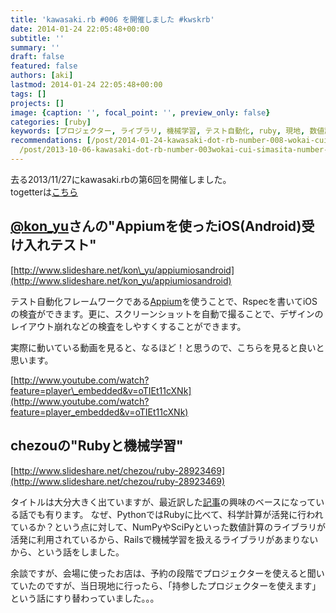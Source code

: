 ```yaml
---
title: 'kawasaki.rb #006 を開催しました #kwskrb'
date: 2014-01-24 22:05:48+00:00
subtitle: ''
summary: ''
draft: false
featured: false
authors: [aki]
lastmod: 2014-01-24 22:05:48+00:00
tags: []
projects: []
image: {caption: '', focal_point: '', preview_only: false}
categories: [ruby]
keywords: [プロジェクター, ライブラリ, 機械学習, テスト自動化, ruby, 現地, 数値計算, 予約, 科学, 余談]
recommendations: [/post/2014-01-24-kawasaki-dot-rb-number-008-wokai-cui-simasita-number-kwskrb/,
  /post/2013-10-06-kawasaki-dot-rb-number-003wokai-cui-simasita-number-kwskrb/, /post/2016-08-23-chuan-qi-rubyhui-yi-01wokai-cui-simasita-number-kwsk01/]
---
```

去る2013/11/27にkawasaki.rbの第6回を開催しました。  
togetterは[こちら](http://togetter.com/li/595791)

## [@kon\_yu](https://twitter.com/kon_yu)さんの"Appiumを使ったiOS(Android)受け入れテスト"

[http://www.slideshare.net/kon\_yu/appiumiosandroid](http://www.slideshare.net/kon_yu/appiumiosandroid)

テスト自動化フレームワークである[Appium](http://appium.io/jp/index.html)を使うことで、Rspecを書いてiOSの検査ができます。更に、スクリーンショットを自動で撮ることで、デザインのレイアウト崩れなどの検査をしやすくすることができます。

実際に動いている動画を見ると、なるほど！と思うので、こちらを見ると良いと思います。

[http://www.youtube.com/watch?feature=player\_embedded&v=oTIEt11cXNk](http://www.youtube.com/watch?feature=player_embedded&v=oTIEt11cXNk)

## chezouの"Rubyと機械学習"

[http://www.slideshare.net/chezou/ruby-28923469](http://www.slideshare.net/chezou/ruby-28923469)

タイトルは大分大きく出ていますが、最近訳した[記事](https://chezo.uno/post/2014-01-18-ke-xue-ji-suan-niokerujun-zhi-hua-aruihanazepythongazhao-shi-nita-yan-yu-nosieawoduo-tuteiruka/)の興味のベースになっている話でも有ります。
なぜ、PythonではRubyに比べて、科学計算が活発に行われているか？という点に対して、NumPyやSciPyといった数値計算のライブラリが活発に利用されているから、Railsで機械学習を扱えるライブラリがあまりないから、という話をしました。

余談ですが、会場に使ったお店は、予約の段階でプロジェクターを使えると聞いていたのですが、当日現地に行ったら、「持参したプロジェクターを使えます」という話にすり替わっていました。。。
